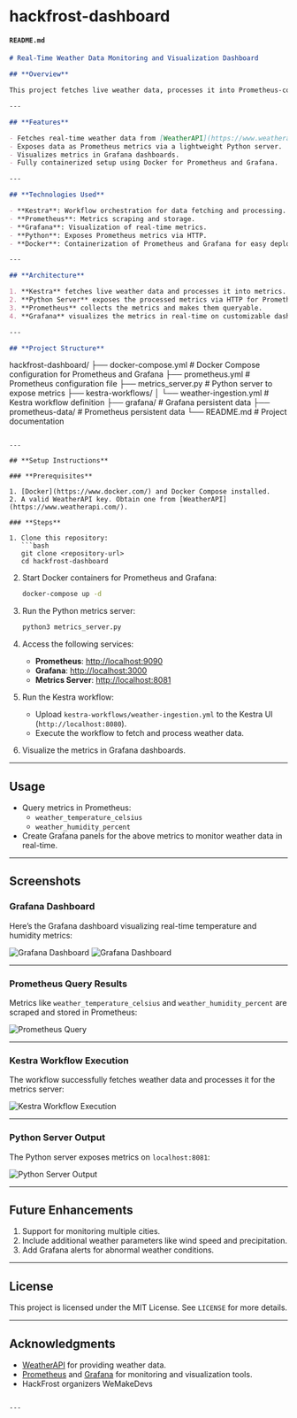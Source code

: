 # hackfrost-dashboard
#### **`README.md`**

```markdown
# Real-Time Weather Data Monitoring and Visualization Dashboard

## **Overview**

This project fetches live weather data, processes it into Prometheus-compatible metrics, and visualizes the data in Grafana dashboards. The system provides real-time insights into weather conditions such as temperature and humidity.

---

## **Features**

- Fetches real-time weather data from [WeatherAPI](https://www.weatherapi.com/).
- Exposes data as Prometheus metrics via a lightweight Python server.
- Visualizes metrics in Grafana dashboards.
- Fully containerized setup using Docker for Prometheus and Grafana.

---

## **Technologies Used**

- **Kestra**: Workflow orchestration for data fetching and processing.
- **Prometheus**: Metrics scraping and storage.
- **Grafana**: Visualization of real-time metrics.
- **Python**: Exposes Prometheus metrics via HTTP.
- **Docker**: Containerization of Prometheus and Grafana for easy deployment.

---

## **Architecture**

1. **Kestra** fetches live weather data and processes it into metrics.
2. **Python Server** exposes the processed metrics via HTTP for Prometheus to scrape.
3. **Prometheus** collects the metrics and makes them queryable.
4. **Grafana** visualizes the metrics in real-time on customizable dashboards.

---

## **Project Structure**

```
hackfrost-dashboard/
├── docker-compose.yml           # Docker Compose configuration for Prometheus and Grafana
├── prometheus.yml               # Prometheus configuration file
├── metrics_server.py            # Python server to expose metrics
├── kestra-workflows/
│   └── weather-ingestion.yml    # Kestra workflow definition
├── grafana/                     # Grafana persistent data
├── prometheus-data/             # Prometheus persistent data
└── README.md                    # Project documentation
```

---

## **Setup Instructions**

### **Prerequisites**

1. [Docker](https://www.docker.com/) and Docker Compose installed.
2. A valid WeatherAPI key. Obtain one from [WeatherAPI](https://www.weatherapi.com/).

### **Steps**

1. Clone this repository:
   ```bash
   git clone <repository-url>
   cd hackfrost-dashboard
   ```

2. Start Docker containers for Prometheus and Grafana:
   ```bash
   docker-compose up -d
   ```

3. Run the Python metrics server:
   ```bash
   python3 metrics_server.py
   ```

4. Access the following services:
   - **Prometheus**: [http://localhost:9090](http://localhost:9090)
   - **Grafana**: [http://localhost:3000](http://localhost:3000)
   - **Metrics Server**: [http://localhost:8081](http://localhost:8081)

5. Run the Kestra workflow:
   - Upload `kestra-workflows/weather-ingestion.yml` to the Kestra UI (`http://localhost:8080`).
   - Execute the workflow to fetch and process weather data.

6. Visualize the metrics in Grafana dashboards.

---

## **Usage**

- Query metrics in Prometheus:
  - `weather_temperature_celsius`
  - `weather_humidity_percent`
- Create Grafana panels for the above metrics to monitor weather data in real-time.

---



## Screenshots

### Grafana Dashboard
Here’s the Grafana dashboard visualizing real-time temperature and humidity metrics:

![Grafana Dashboard](./assets/grafana_dashboard1.png)
![Grafana Dashboard](./assets/grafana_dashboard2.png)

---

### Prometheus Query Results
Metrics like `weather_temperature_celsius` and `weather_humidity_percent` are scraped and stored in Prometheus:

![Prometheus Query](./assets/prometheus_query.png)

---

### Kestra Workflow Execution
The workflow successfully fetches weather data and processes it for the metrics server:

![Kestra Workflow Execution](./assets/kestra_workflow.png)

---

### Python Server Output
The Python server exposes metrics on `localhost:8081`:

![Python Server Output](./assets/python_server_output.png)

---

## **Future Enhancements**

1. Support for monitoring multiple cities.
2. Include additional weather parameters like wind speed and precipitation.
3. Add Grafana alerts for abnormal weather conditions.

---

## **License**

This project is licensed under the MIT License. See `LICENSE` for more details.

---

## **Acknowledgments**

- [WeatherAPI](https://www.weatherapi.com/) for providing weather data.
- [Prometheus](https://prometheus.io/) and [Grafana](https://grafana.com/) for monitoring and visualization tools.
- HackFrost organizers WeMakeDevs
```

---

